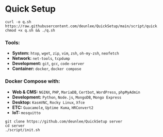 # Quick Setup

```
curl -o q.sh https://raw.githubusercontent.com/deunlee/QuickSetup/main/script/quick.sh
chmod +x q.sh && ./q.sh
```

### Tools:
- **System:** `htop`, `wget`, `zip`, `vim`, `zsh`, `oh-my-zsh`, `neofetch`
- **Network:** `net-tools`, `tcpdump`
- **Development:** `git`, `gcc`, `code-server`
- **Container:** `docker`, `docker compose`

### Docker Compose with:
- **Web & CMS:** `NGINX`, `PHP`, `MariaDB`, `Certbot`, `WordPress`, `phpMyAdmin`
- **Development:** `Python`, `Node.js`, `MongoDB`, `Mongo Express`
- **Desktop:** `KasmVNC`, `Rocky Linux`, `Xfce`
- **ETC:** `Guacamole`, `Uptime Kuma`, `HRConvert2`
- **IoT:** `mosquitto`



```
git clone https://github.com/deunlee/QuickSetup server
cd server
./script/init.sh
```




